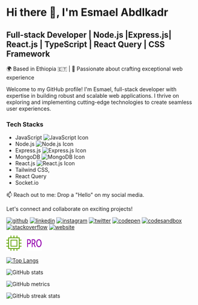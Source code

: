 
# Hi there 👋, I'm Esmael Abdlkadr
## Full-stack Developer | Node.js |Express.js| React.js | TypeScript |   React Query | CSS Framework

🌍 Based in Ethiopia 🇪🇹 | 🚀 Passionate about crafting exceptional web experience

Welcome to my GitHub profile! I'm Esmael, full-stack developer with expertise in building robust and scalable web applications. I thrive on exploring and implementing cutting-edge technologies to create seamless user experiences.

### Tech Stacks

- JavaScript ![JavaScript Icon](https://img.icons8.com/color/24/000000/javascript.png)
- Node.js ![Node.js Icon](https://img.icons8.com/color/24/000000/nodejs.png)
- Express.js ![Express.js Icon](https://img.icons8.com/color/24/000000/express.png)
- MongoDB ![MongoDB Icon](https://img.icons8.com/color/24/000000/mongodb.png)
- React.js ![React.js Icon](https://img.icons8.com/plasticine/24/000000/react.png)
- Tailwind CSS, 
- React Query
- Socket.io



📫 Reach out to me: Drop a "Hello" on my social media.

Let's connect and collaborate on exciting projects!



[<img src='https://cdn.jsdelivr.net/npm/simple-icons@3.0.1/icons/github.svg' alt='github' height='40'>](https://github.com/smithCoders)  [<img src='https://cdn.jsdelivr.net/npm/simple-icons@3.0.1/icons/linkedin.svg' alt='linkedin' height='40'>](https://www.linkedin.com/in/esmaelabdlkadr/)  [<img src='https://cdn.jsdelivr.net/npm/simple-icons@3.0.1/icons/instagram.svg' alt='instagram' height='40'>](https://www.instagram.com/esm__ael/)  [<img src='https://cdn.jsdelivr.net/npm/simple-icons@3.0.1/icons/twitter.svg' alt='twitter' height='40'>](https://twitter.com/smithcodder)  [<img src='https://cdn.jsdelivr.net/npm/simple-icons@3.0.1/icons/codepen.svg' alt='codepen' height='40'>](https://codepen.io/smithcodder)  [<img src='https://cdn.jsdelivr.net/npm/simple-icons@3.0.1/icons/codesandbox.svg' alt='codesandbox' height='40'>](https://codesandbox.io/u/smithcodder)  [<img src='https://cdn.jsdelivr.net/npm/simple-icons@3.0.1/icons/stackoverflow.svg' alt='stackoverflow' height='40'>](https://stackoverflow.com/users/21276709/smith-coder)  [<img src='https://cdn.jsdelivr.net/npm/simple-icons@3.0.1/icons/icloud.svg' alt='website' height='40'>](https://esmael-abdlkadr.vercel.app/)  

<a href='https://docs.github.com/en/developers'><img src='https://raw.githubusercontent.com/acervenky/animated-github-badges/master/assets/devbadge.gif' width='40' height='40'></a> <a href='https://github.com/pricing'><img src='https://raw.githubusercontent.com/acervenky/animated-github-badges/master/assets/pro.gif' width='40' height='40'></a> 

[![Top Langs](https://github-readme-stats.vercel.app/api/top-langs/?username=smithCoders)](https://github.com/anuraghazra/github-readme-stats)

![GitHub stats](https://github-readme-stats.vercel.app/api?username=smithCoders&show_icons=true&count_private=true)  

![GitHub metrics](https://metrics.lecoq.io/smithCoders)  

![GitHub streak stats](https://streak-stats.demolab.com/?user=smithCoders)  


